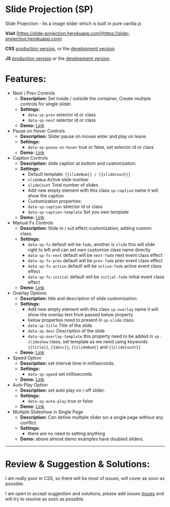 # Slide Projection (SP)
Slide Projection - Its a image slider which is built in pure vanilla js

**Visit** [https://slide-projection.herokuapp.com](https://slide-projection.herokuapp.com)

**CSS** [production version](https://cdn.jsdelivr.net/gh/turivishal/Slide-Projection-Vanilla-JS/build/slide-projection.styles.min.css), or the [development version](https://cdn.jsdelivr.net/gh/turivishal/Slide-Projection-Vanilla-JS/build/slide-projection.styles.css)

**JS** [production version](https://cdn.jsdelivr.net/gh/turivishal/Slide-Projection-Vanilla-JS@master/build/slide-projection.vanilla.min.js) or the [development version](https://cdn.jsdelivr.net/gh/turivishal/Slide-Projection-Vanilla-JS@master/build/slide-projection.vanilla.js) 

# Features:

- Next / Prev Controls
  - **Description:** Set inside / outside the container, Create multiple controls for single slider.
  - **Settings:**
    - `data-sp-prev` selector id or class
    - `data-sp-next` selector id or class
  - **Demo:** [Link](https://slide-projection.herokuapp.com/demos/sp-next-prev-controls-slideshow.html)
- Pause on Hover Controls
  - **Description:** Slider pause on mouse enter and play on leave.
  - **Settings:**
    - `data-sp-pause-on-hover` true or false, set selector id or class
  - **Demo:** [Link](https://slide-projection.herokuapp.com/demos/sp-pause-on-hover-slideshow.html)
- Caption Controls
  - **Description:** slide caption at bottom and customization.
  - **Settings:**
    - Default template: `{{slideNum}} / {{slideCount}}`
    - `slideNum` Active slide number
    - `slideCount` Total number of slides
    - Add new empty element with this class `sp-caption` name it will show the caption
    - Customization properties:
    - `data-sp-caption` selector id or class
    - `data-sp-caption-template` Set you own template
  - **Demo:** [Link](https://slide-projection.herokuapp.com/demos/sp-caption-slideshow.html)
- Manual Fx Controls
  - **Description:** Slide in / out effect customization, adding custom class.
  - **Settings:**
    - `data-sp-fx` default will be `fade`, another is `slide` this will slide right to left and can set own customize class name directly
    - `data-sp-fx-next` default will be `next-fade` next event class effect 
    - `data-sp-fx-prev` default will be `prev-fade` prev event class effect 
    - `data-sp-fx-active` default will be `active-fade` active event class effect 
    - `data-sp-fx-initial` default will be `initial-fade` initial event class effect 
  - **Demo:** [Link](https://slide-projection.herokuapp.com/demos/sp-manual-fx-slideshow.html)
- Overlay Options
  - **Description:** title and description of slide customization.
  - **Settings:**
    - Add new empty element with this class `sp-overlay` name it will show the overlay text from passed below property
    - below properties need to present in `sp-slide` class
    - `data-sp-title` Title of the slide
    - `data-sp-desc` Description of the slide
    - `data-sp-overlay-template` this property need to be added in `sp-slideshow` class, set template as we need using keywords `{{title}}`, `{{desc}}`, `{{slideNum}}` and `{{slideCount}}`
  - **Demo:** [Link](https://slide-projection.herokuapp.com/demos/sp-overlay-slideshow.html)
- Speed Option
  - **Description:** set interval time in milliseconds.
  - **Settings:**
    - `data-sp-speed` set milliseconds
  - **Demo:** [Link](https://slide-projection.herokuapp.com/demos/sp-speed-autoplay-slideshow.html)
- Auto Play Option
  - **Description:** set auto play on / off slider.
  - **Settings:**
    - `data-sp-auto-play` true or false
  - **Demo:** [Link](https://slide-projection.herokuapp.com/demos/sp-speed-autoplay-slideshow.html)
- Multiple Slideshow in Single Page
  - **Description:** Can define multiple slider sin a single page without any conflict.
  - **Settings:**
    - there are no need to setting anything 
  - **Demo:** above almost demo examples have doubled sliders.

---

# Review & Suggestion & Solutions:

I am really poor in CSS, so there will be most of issues, will cover as soon as possible.

I am open to accept suggestion and solutions, please add issues [Issues](https://github.com/turivishal/Slide-Projection-Vanilla-JS/issues) and will try to resolve as soon as possible.
